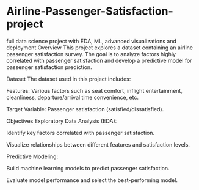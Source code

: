 # Airline-Passenger-Satisfaction-project
full data science project with EDA, ML, advanced visualizations and deployment
Overview
This project explores a dataset containing an airline passenger satisfaction survey. The goal is to analyze factors highly correlated with passenger satisfaction and develop a predictive model for passenger satisfaction prediction.

Dataset
The dataset used in this project includes:

Features: Various factors such as seat comfort, inflight entertainment, cleanliness, departure/arrival time convenience, etc.

Target Variable: Passenger satisfaction (satisfied/dissatisfied).

Objectives
Exploratory Data Analysis (EDA):

Identify key factors correlated with passenger satisfaction.

Visualize relationships between different features and satisfaction levels.

Predictive Modeling:

Build machine learning models to predict passenger satisfaction.

Evaluate model performance and select the best-performing model.
